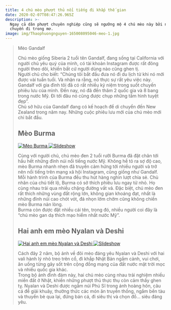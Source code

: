 ```yaml
---
title: 4 chú mèo phượt thủ nổi tiếng đi khắp thế gian
date: 2020-02-07T08:47:26.965Z
description: >-
  Ngay cả dân phượt chuyên nghiệp cũng sẽ ngưỡng mộ 4 chú mèo này bởi những
  chuyến đi trong mơ. 
image: img/Thaophuongnguyen-165008095046-meo-1.jpg
---
```

> Mèo Gandalf
>
> Chú mèo giống Siberia 2 tuổi tên Gandalf, đang sống tại California với người chủ yêu quý của mình, có tài khoản Instagram được rất đông người theo dõi, khiến bất cứ người dùng nào cũng ghen tị.\
> Người chủ cho biết: “Chúng tôi bắt đầu đưa nó đi [](https://travel.com.vn "Du lich")du lịch từ khi nó mới được vài tuần tuổi. Và nhận ra rằng, nó thực sự rất yêu việc này. Gandalf với gia đình tôi đã có rất nhiều kỷ niệm trong suốt chuyến phiêu lưu của mình. Đến nay, nó đã đến thăm 2 quốc gia và 8 bang trong nước Mỹ. Đi tới đâu nó cũng được chụp những tấm hình tuyệt đẹp”.\
> Chủ sở hữu của Gandalf đang có kế hoạch để di chuyển đến New Zealand trong năm nay. Những cuộc phiêu lưu mới của chú mèo mới chỉ bắt đầu.
>
> ## Mèo Burma
>
> [![Mèo Burma](https://wiki-travel.com.vn/Uploads/picture/Thaophuongnguyen-165308095328-meo-2.jpg "Mèo Burma") ![Slideshow](https://www.vietravel.com/content/img/icon_zoom.png "Slideshow")](https://wiki-travel.com.vn/Uploads/picture/Thaophuongnguyen-165308095328-meo-2.jpg "Mèo Burma")
>
> Cùng với người chủ, chú mèo đen 2 tuổi rưỡi Burma đã đặt chân tới hầu hết những đỉnh núi nổi tiếng nước Mỹ. Không hề tỏ ra sợ độ cao, mèo Burma nhanh nhẹn đã truyền cảm hứng [](https://travel.com.vn "Du lich")tới nhiều người và trở nên nổi tiếng trên mạng xã hội Instagram, cũng giống như Gandalf.\
> Mỗi hành trình của Burma đều thu hút hàng nghìn lượt chia sẻ. Chủ nhân của chú tiết lộ, Burma có sở thích phiêu lưu ngay tử nhỏ. Họ cùng nhau trải qua nhiều chặng đường vất vả. Đặc biệt, chú mèo đen rất thích những vùng đất rộng lớn, không gian khoáng đạt, nhất là những đỉnh núi cao chót vót, đá nhọn lởm chởm cũng không chiến mèo Burma nản lòng.\
> Burma còn được đặt nhiều cái tên, trong đó, nhiều người coi đây là “chú mèo gan dạ thích mạo hiểm nhất nước Mỹ”.
>
> ## Hai anh em mèo Nyalan và Deshi
>
> [![Hai anh em mèo Nyalan và Deshi](https://wiki-travel.com.vn/Uploads/picture/Thaophuongnguyen-165608095618-meo-3.jpg "Hai anh em mèo Nyalan và Deshi") ![Slideshow](https://www.vietravel.com/content/img/icon_zoom.png "Slideshow")](https://wiki-travel.com.vn/Uploads/picture/Thaophuongnguyen-165608095618-meo-3.jpg "Hai anh em mèo Nyalan và Deshi")
>
> Cách đây 2 năm, bộ ảnh về đôi mèo đáng yêu Nyalan và Deshi với hai vali hành lý nhỏ treo trên cổ, đi khắp [](https://travel.com.vn/du-lich-nhat-ban.aspx "Nhật Bản")Nhật Bản ngắm cảnh, vui chơi, ăn uống từng gây sốt trên cộng đồng mạng của đất nước mặt trời mọc và nhiều quốc gia khác.\
> Trong bộ ảnh đình đám này, hai chú mèo cùng nhau trải nghiệm nhiều miền đất ở Nhật, khiến những phượt thủ thực thụ còn cảm thấy ghen tỵ. Nyalan và Deshi được ngắm núi Phú Sĩ trong ánh hoàng hôn, câu cá để giải khuây, thưởng thức các món ăn truyền thống, ngắm bến tàu và thuyền bè qua lại, đứng bán cá, đi siêu thị và chọn đồ… siêu đáng yêu.
